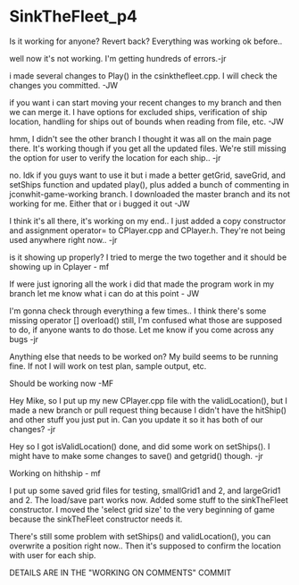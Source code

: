 
# SinkTheFleet_p4
Is it working for anyone?  Revert back?  Everything was working ok before.. 

well now it's not working. I'm getting hundreds of errors.-jr

i made several changes to Play() in the csinkthefleet.cpp. I will check the changes you committed. -JW

if you want i can start moving your recent changes to my branch and then we can merge it. I have options for excluded ships, verification of ship location, handling for ships out of bounds when reading from file, etc. -JW

hmm, I didn't see the other branch I thought it was all on the main page there.  It's working though
if you get all the updated files.  We're still missing the option for user to verify the location for each ship..
-jr

no. Idk if you guys want to use it but i made a better getGrid, saveGrid, and setShips function and updated play(), plus added a bunch of commenting in jconwhit-game-working branch. I downloaded the master branch and its not working for me. Either that or i bugged it out -JW

I think it's all there, it's working on my end..   I just added a copy constructor and
assignment operator= to CPlayer.cpp and CPlayer.h.  They're not being used
anywhere right now.. -jr

is it showing up properly? I tried to merge the two together and it should be showing up in Cplayer - mf

If were just ignoring all the work i did that made the program work in my branch let me know what i can do at this point - JW


I'm gonna check through everything a few times..  I think there's some missing
operator [] overload() still, I'm confused what those are supposed to do, if 
anyone wants to do those. Let me know if you come across any bugs -jr

Anything else that needs to be worked on? My build seems to be running fine. If not I will work on test plan, sample output, etc.

Should be working now -MF

Hey Mike, so I put up my new CPlayer.cpp file with the validLocation(), but I made a new branch or pull request thing
because I didn't have the hitShip() and other stuff you just put in.  Can 
you update it so it has both of our changes? -jr

Hey so I got isValidLocation() done, and did some work on setShips().  I 
might have to make some changes to save() and getgrid() though. -jr

Working on hithship - mf

I put up some saved grid files for testing, smallGrid1 and 2, and largeGrid1 and 2. 
The load/save part works now.  Added some stuff to the sinkTheFleet constructor.
I moved the 'select grid size' to the very beginning of game because the sinkTheFleet
constructor needs it. 

There's still some problem with setShips() and validLocation(), you can overwrite a 
position right now.. Then it's supposed to confirm the location with user for each ship. 

DETAILS ARE IN THE "WORKING ON COMMENTS" COMMIT 
